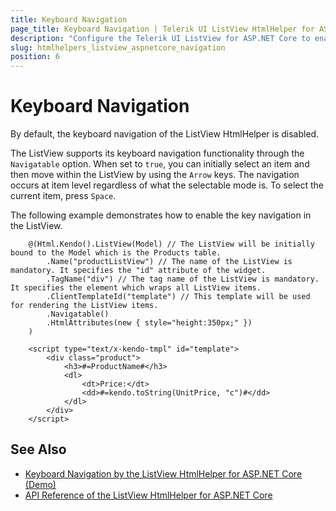 ```yaml
---
title: Keyboard Navigation
page_title: Keyboard Navigation | Telerik UI ListView HtmlHelper for ASP.NET Core
description: "Configure the Telerik UI ListView for ASP.NET Core to enable keyboard navigation."
slug: htmlhelpers_listview_aspnetcore_navigation
position: 6
---
```


# Keyboard Navigation

By default, the keyboard navigation of the ListView HtmlHelper is disabled.

The ListView supports its keyboard navigation functionality through the `Navigatable` option. When set to `true`, you can initially select an item and then move within the ListView by using the `Arrow` keys. The navigation occurs at item level regardless of what the selectable mode is. To select the current item, press `Space`.

The following example demonstrates how to enable the key navigation in the ListView.

```Razor
    @(Html.Kendo().ListView(Model) // The ListView will be initially bound to the Model which is the Products table.
        .Name("productListView") // The name of the ListView is mandatory. It specifies the "id" attribute of the widget.
        .TagName("div") // The tag name of the ListView is mandatory. It specifies the element which wraps all ListView items.
        .ClientTemplateId("template") // This template will be used for rendering the ListView items.
        .Navigatable()
        .HtmlAttributes(new { style="height:350px;" })
    )
```
```Template
    <script type="text/x-kendo-tmpl" id="template">
        <div class="product">
            <h3>#=ProductName#</h3>
            <dl>
                <dt>Price:</dt>
                <dd>#=kendo.toString(UnitPrice, "c")#</dd>
            </dl>
        </div>
    </script>
```

## See Also

* [Keyboard Navigation by the ListView HtmlHelper for ASP.NET Core (Demo)](https://demos.telerik.com/aspnet-core/listview/keyboard-navigation)
* [API Reference of the ListView HtmlHelper for ASP.NET Core](/api/listview)
